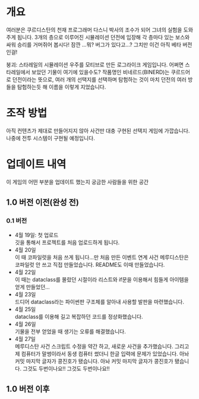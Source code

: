 # 개요
여러분은 쿠르디스탄의 천재 프로그래머 다스니 박사의 조수가 되어 그녀의 실험을 도와주게 됩니다. 3개의 층으로 이루어진 시뮬레이션 던전에 입장해 각 층마다 있는 보스와 싸워 승리를 거머쥐어 봅시다! 잠깐 …뭐? 버그가 있다고…? 그치만 이건 아직 베타 버전인걸!

붕괴: 스타레일의 시뮬레이션 우주를 모티브로 만든 로그라이크 게임입니다. 어쩌면 스타레일에서 보았던 기물이 여기에 있을수도? 작품명인 비네르드(BINERD)는 쿠르드어로 던전이라는 뜻으로, 여러 개의 선택지를 선택하며 탐험하는 것이 마치 던전의 여러 방들을 탐험하는듯 해 이름을 이렇게 지었습니다.

# 조작 방법
아직 컨텐츠가 제대로 만들어지지 않아 사건만 대충 구현된 선택지 게임에 가깝습니다. 나중에 전투 시스템이 구현될 예정입니다.
# 업데이트 내역
이 게임의 어떤 부분을 업데이트 했는지 궁금한 사람들을 위한 공간
## 1.0 버전 이전(완성 전)
### 0.1 버전
* 4월 19일: 첫 업로드
<br>깃을 통해서 프로젝트를 처음 업로드하게 됩니다.
* 4월 20일
<br>이 때 코파일럿을 처음 쓰게 됩니다...만 처음 만든 이벤트 연계 사건 메루디스탄은 코파일럿 안 쓰고 직접 만들었습니다. README도 이때 만들었습니다.
* 4월 22일
<br>이 때는 dataclass를 몰랐던 시절이라 리스트와 if문을 이용해서 힘들게 아이템을 얻게 만들었던...
* 4월 23일
<br>드디어 dataclass라는 파이썬판 구조체를 알아내 사용할 발판을 마련했습니다.
* 4월 25일
<br>dataclass를 이용해 길고 복잡하던 코드를 정상화했습니다.
* 4월 26일
<br>기물을 전부 얻었을 때 생기는 오류를 해결했습니다.
* 4월 27일
<br>메루디스탄 사건 스크립트 수정을 약간 하고, 새로운 사건을 추가했습니다. 그리고 제 컴퓨터가 말썽이라서 동생 컴퓨터 썼더니 한글 입력에 문제가 있었습니다. 아놔 커밋 마지막 글자가 콩진호가 됐습니다. 아놔 커밋 마지막 글자가 콩진호가 됐습니다. 그것도 두번이나요!! 그것도 두번이나요!!
## 1.0 버전 이후

